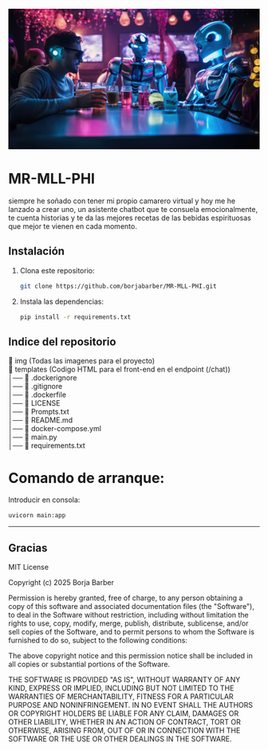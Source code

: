![imagen](./img/futuristic-new-year-s-eve-celebration.jpg)

# MR-MLL-PHI    
siempre he soñado con tener mi propio camarero virtual y hoy me he lanzado a crear uno, un asistente chatbot que te consuela emocionalmente,   
te cuenta historias y te da las mejores recetas de las bebidas espirituosas que mejor te vienen en cada momento.    

## Instalación

1. Clona este repositorio:
   ```bash
   git clone https://github.com/borjabarber/MR-MLL-PHI.git
   
2. Instala las dependencias:
   ```bash
   pip install -r requirements.txt

## Indice del repositorio  
📂 img (Todas las imagenes para el proyecto)  
📂 templates (Codigo HTML para el front-end en el endpoint (/chat))   
│── 📄 .dockerignore    
│── 📄 .gitignore  
│── 📄 .dockerfile  
│── 📄 LICENSE  
│── 📄 Prompts.txt  
│── 📄 README.md  
│── 📄 docker-compose.yml  
│── 📄 main.py  
│── 📄 requirements.txt  
  
# Comando de arranque:
Introducir en consola:
   ```bash
   uvicorn main:app
```

----

## Gracias

MIT License

Copyright (c) 2025 Borja Barber

Permission is hereby granted, free of charge, to any person obtaining a copy
of this software and associated documentation files (the "Software"), to deal
in the Software without restriction, including without limitation the rights
to use, copy, modify, merge, publish, distribute, sublicense, and/or sell
copies of the Software, and to permit persons to whom the Software is
furnished to do so, subject to the following conditions:

The above copyright notice and this permission notice shall be included in all
copies or substantial portions of the Software.

THE SOFTWARE IS PROVIDED "AS IS", WITHOUT WARRANTY OF ANY KIND, EXPRESS OR
IMPLIED, INCLUDING BUT NOT LIMITED TO THE WARRANTIES OF MERCHANTABILITY,
FITNESS FOR A PARTICULAR PURPOSE AND NONINFRINGEMENT. IN NO EVENT SHALL THE
AUTHORS OR COPYRIGHT HOLDERS BE LIABLE FOR ANY CLAIM, DAMAGES OR OTHER
LIABILITY, WHETHER IN AN ACTION OF CONTRACT, TORT OR OTHERWISE, ARISING FROM,
OUT OF OR IN CONNECTION WITH THE SOFTWARE OR THE USE OR OTHER DEALINGS IN THE
SOFTWARE.
